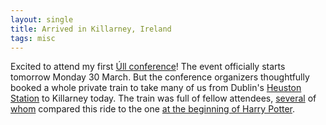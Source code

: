```yaml
---
layout: single
title: Arrived in Killarney, Ireland
tags: misc
---
```

Excited to attend my first [Úll conference](http://2015.ull.ie/)! The event officially starts tomorrow Monday 30 March. But the conference organizers thoughtfully booked a whole private train to take many of us from Dublin's [Heuston Station](http://en.wikipedia.org/wiki/Dublin_Heuston_railway_station) to Killarney today. The train was full of fellow attendees, [several](https://twitter.com/settern/status/582161917839564800) of [whom](https://twitter.com/tmaes/status/582194128320106496) compared this ride to the one [at the beginning of Harry Potter](http://harrypotter.wikia.com/wiki/Platform_Nine_and_Three-Quarters).

